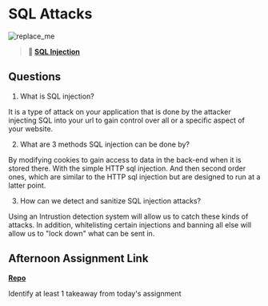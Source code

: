 # SQL Attacks

![replace_me](https://codeworks.blob.core.windows.net/public/assets/img/illustrations/placeholder.svg)

> **📖 [SQL Injection](https://codeworksacademy.com/fs-student-guide/resources/wk11/03-SQL-Injection)**

## Questions

1. What is SQL injection?

It is a type of attack on your application that is done by the attacker injecting SQL into your url to gain control over all or a specific aspect of your website. 

2. What are 3 methods SQL injection can be done by?

By modifying cookies to gain access to data in the back-end when it is stored there. With the simple HTTP sql injection. And then second order ones, which are similar to the HTTP sql injection but are designed to run at a latter point. 

3. How can we detect and sanitize SQL injection attacks?

Using an Intrustion detection system will allow us to catch these kinds of attacks. In addition, whitelisting certain injections and banning all else will allow us to "lock down" what can be sent in. 

## Afternoon Assignment Link

**[Repo](https://github.com/IsaacDuff/<ASSIGNMENT_REPO>)**

Identify at least 1 takeaway from today's assignment
